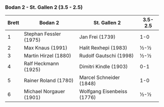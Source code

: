 ### Bodan 2 - St. Gallen 2 (3.5 - 2.5)

| Brett | Bodan 2                 | St. Gallen 2               | 3.5-2.5 |
|-------|-------------------------|----------------------------|---------|
| 1     | Stephan Fessler (1975)  | Jan Frei (1739)            | 1-0     |
| 2     | Max Knaus (1991)        | Halit Rexhepi (1983)       | ½-½     |
| 3     | Martin Hirzel (1880)    | Rudolf Gautschi (1998)     | ½-½     |
| 4     | Ralf Heckmann (1925)    | Dimitri Kindle (1903)      | 0-1     |
| 5     | Rainer Roland (1780)    | Marcel Schneider (1848)    | 1-0     |
| 6     | Michael Norgauer (1901) | Wolfgang Eisenbeiss (1776) | ½-½     |



